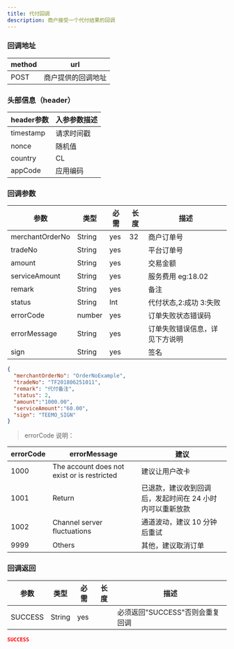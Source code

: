 ```yaml
---
title: 代付回调
description: 商户接受一个代付结果的回调
---
```


### 回调地址

| method | url                |
| ------ | ------------------ |
| POST   | 商户提供的回调地址 |


### 头部信息（header）

| header参数 | 入参参数描述 |
|----------|--------|
| timestamp | 请求时间戳  |
| nonce    | 随机值    |
| country  | CL     |
| appCode  | 应用编码   |

### 回调参数

| 参数            | 类型   | 必需 | 长度 | 描述                                                                    |
| --------------- | ------ | ---- | ---- | ----------------------------------------------------------------------- |
| merchantOrderNo | String | yes  | 32   | 商户订单号                                                              |
| tradeNo         | String | yes  |      | 平台订单号                                                              |
| amount          | String | yes  |      | 交易金额                                            |
| serviceAmount   | String | yes   |     | 服务费用  eg:18.02 |
| remark          | String | yes  |      | 备注                                                      |
| status          | String | Int  |      | 代付状态,2:成功 3:失败                                           |
| errorCode       | number | yes  |      | 订单失败状态错误码                                                      |
| errorMessage    | String | yes  |      | 订单失败错误信息，详见下方说明 |
| sign            | String | yes  |      | 签名                                                                    |

```json title=回调示例
{
  "merchantOrderNo": "OrderNoExample",
  "tradeNo": "TF201806251011",
  "remark": "代付备注",
  "status": 2,
  "amount":"1000.00",
  "serviceAmount":"60.00",
  "sign": "TEEMO_SIGN"
}
```

> errorCode 说明：

| errorCode | errorMessage                                | 建议                                                     |
| --------- | ------------------------------------------- | -------------------------------------------------------- |
| 1000      | The account does not exist or is restricted | 建议让用户改卡                                           |
| 1001      | Return                                      | 已退款，建议收到回调后，发起时间在 24 小时内可以重新放款 |
| 1002      | Channel server fluctuations                 | 通道波动，建议 10 分钟后重试                             |
| 9999      | Others                                      | 其他，建议取消订单                                       |

### 回调返回

| 参数    | 类型   | 必需 | 长度 | 描述                            |
| ------- | ------ | ---- | ---- | ------------------------------- |
| SUCCESS | String | yes  |      | 必须返回"SUCCESS"否则会重复回调 |

```json title=回调示例
SUCCESS
```
